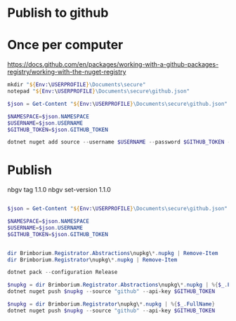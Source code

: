 # Publish to github

# Once per computer
https://docs.github.com/en/packages/working-with-a-github-packages-registry/working-with-the-nuget-registry

```PowerShell
mkdir "${Env:\USERPROFILE}\Documents\secure"
notepad "${Env:\USERPROFILE}\Documents\secure\github.json"
```

```PowerShell
$json = Get-Content "${Env:\USERPROFILE}\Documents\secure\github.json" | ConvertFrom-Json

$NAMESPACE=$json.NAMESPACE
$USERNAME=$json.USERNAME
$GITHUB_TOKEN=$json.GITHUB_TOKEN

dotnet nuget add source --username $USERNAME --password $GITHUB_TOKEN --store-password-in-clear-text --name github "https://nuget.pkg.github.com/$NAMESPACE/index.json"
```


# Publish

nbgv tag 1.1.0
nbgv set-version 1.1.0

```PowerShell

$json = Get-Content "${Env:\USERPROFILE}\Documents\secure\github.json" | ConvertFrom-Json

$NAMESPACE=$json.NAMESPACE
$USERNAME=$json.USERNAME
$GITHUB_TOKEN=$json.GITHUB_TOKEN


dir Brimborium.Registrator.Abstractions\nupkg\*.nupkg | Remove-Item
dir Brimborium.Registrator\nupkg\*.nupkg | Remove-Item

dotnet pack --configuration Release

$nupkg = dir Brimborium.Registrator.Abstractions\nupkg\*.nupkg | %{$_.FullName}
dotnet nuget push $nupkg --source "github" --api-key $GITHUB_TOKEN

$nupkg = dir Brimborium.Registrator\nupkg\*.nupkg | %{$_.FullName}
dotnet nuget push $nupkg --source "github" --api-key $GITHUB_TOKEN

```
